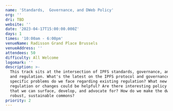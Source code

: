 ```yaml
---
name: 'Standards,  Governance, and DWeb Policy'
org: ''
dri: TBD
website: ''
date: '2023-04-17T15:00:00.000Z'
days: 1
times: '10:00am - 6:00pm'
venueName: Radisson Grand Place Brussels
venueAddress: ''
attendees: 50
difficulty: All Welcome
logomark: ''
description: >-
  This track sits at the intersection of IPFS standards, governance, and dweb
  and regulation. What's the latest on the IPFS protocol and governance? What
  specific problems do we face regarding existing regulation? What new
  regulation or changes could be helpful? Are there interesting policy angles
  that we can surface, develop, and advocate for? How do we make the dweb a
  robust, sustainable commons?
priority: 2
---
```





